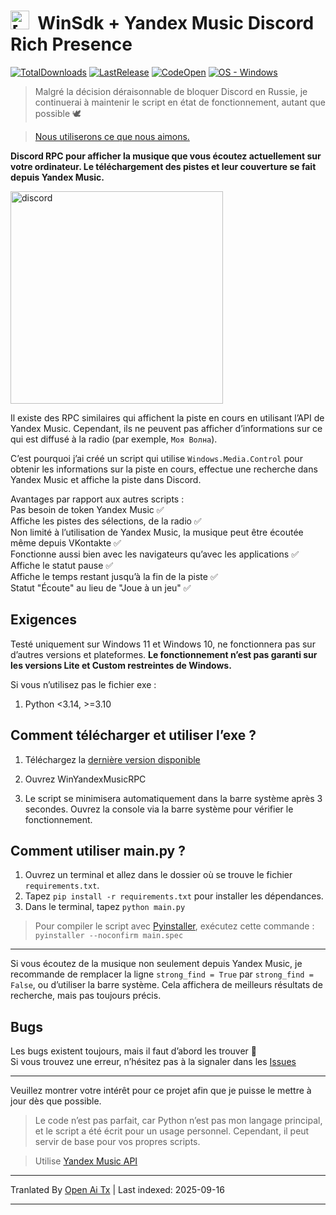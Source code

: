 # **<img src="https://raw.githubusercontent.com/FozerG/WinYandexMusicRPC/main/./assets/YMRPC_ico.ico" alt="[DISCORD RPC]" width="30"/> &nbsp;WinSdk + Yandex Music Discord Rich Presence**
[![TotalDownloads](https://img.shields.io/github/downloads/FozerG/WinYandexMusicRPC/total)](https://github.com/FozerG/WinYandexMusicRPC/releases "Download") [![LastRelease](https://img.shields.io/github/v/release/FozerG/WinYandexMusicRPC)](https://github.com/FozerG/WinYandexMusicRPC/releases "Download") [![CodeOpen](https://img.shields.io/github/languages/top/FozerG/WinYandexMusicRPC)](https://github.com/FozerG/WinYandexMusicRPC/blob/main/main.py "Show code") [![OS - Windows](https://img.shields.io/badge/OS-Windows-blue?logo=windows&logoColor=white)](https://github.com/FozerG/WinYandexMusicRPC/releases "Download")

>Malgré la décision déraisonnable de bloquer Discord en Russie, je continuerai à maintenir le script en état de fonctionnement, autant que possible 🕊️

>[Nous utiliserons ce que nous aimons.](https://github.com/Flowseal/zapret-discord-youtube)

**Discord RPC pour afficher la musique que vous écoutez actuellement sur votre ordinateur. Le téléchargement des pistes et leur couverture se fait depuis Yandex Music.**

<img src="https://github.com/user-attachments/assets/99d15c70-632f-41ec-a6cd-49de8a7d2a8f" alt="discord" width="340">

Il existe des RPC similaires qui affichent la piste en cours en utilisant l’API de Yandex Music. Cependant, ils ne peuvent pas afficher d’informations sur ce qui est diffusé à la radio (par exemple, `Моя Волна`).

C’est pourquoi j’ai créé un script qui utilise `Windows.Media.Control` pour obtenir les informations sur la piste en cours, effectue une recherche dans Yandex Music et affiche la piste dans Discord.

Avantages par rapport aux autres scripts :    
Pas besoin de token Yandex Music ✅  
Affiche les pistes des sélections, de la radio ✅  
Non limité à l’utilisation de Yandex Music, la musique peut être écoutée même depuis VKontakte ✅  
Fonctionne aussi bien avec les navigateurs qu’avec les applications ✅   
Affiche le statut pause ✅  
Affiche le temps restant jusqu’à la fin de la piste ✅  
Statut "Écoute" au lieu de "Joue à un jeu" ✅

## Exigences
Testé uniquement sur Windows 11 et Windows 10, ne fonctionnera pas sur d’autres versions et plateformes. **Le fonctionnement n’est pas garanti sur les versions Lite et Custom restreintes de Windows.**

Si vous n’utilisez pas le fichier exe :
1. Python <3.14, >=3.10

## Comment télécharger et utiliser l’exe ?
1. Téléchargez la [dernière version disponible](https://github.com/FozerG/WinYandexMusicRPC/releases)
  
2. Ouvrez WinYandexMusicRPC

3. Le script se minimisera automatiquement dans la barre système après 3 secondes. Ouvrez la console via la barre système pour vérifier le fonctionnement.

## Comment utiliser main.py ?

1. Ouvrez un terminal et allez dans le dossier où se trouve le fichier `requirements.txt`.
2. Tapez `pip install -r requirements.txt` pour installer les dépendances.  
3. Dans le terminal, tapez `python main.py`  

>Pour compiler le script avec [Pyinstaller](https://pypi.org/project/pyinstaller/), exécutez cette commande :  
`pyinstaller --noconfirm main.spec`  

------------  
Si vous écoutez de la musique non seulement depuis Yandex Music, je recommande de remplacer la ligne `strong_find = True` par `strong_find = False`, ou d’utiliser la barre système. Cela affichera de meilleurs résultats de recherche, mais pas toujours précis.  

## Bugs  
Les bugs existent toujours, mais il faut d’abord les trouver 🫡  
Si vous trouvez une erreur, n’hésitez pas à la signaler dans les [Issues](https://github.com/FozerG/WinYandexMusicRPC/issues)  

------------  
Veuillez montrer votre intérêt pour ce projet afin que je puisse le mettre à jour dès que possible.  

>Le code n’est pas parfait, car Python n’est pas mon langage principal, et le script a été écrit pour un usage personnel. Cependant, il peut servir de base pour vos propres scripts.  

>Utilise [Yandex Music API](https://github.com/MarshalX/yandex-music-api)  


---

Tranlated By [Open Ai Tx](https://github.com/OpenAiTx/OpenAiTx) | Last indexed: 2025-09-16

---